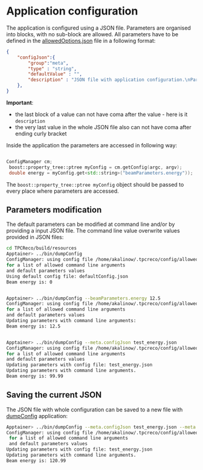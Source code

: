 # Application configuration

The application is configured using a JSON file. Parameters are organised into blocks, with no sub-block are allowed. All parameters have to be defined in the [allowedOptions.json](config/allowedOptions.json) file in a following format:

```json
{
    "configJson":{
        "group":"meta",
        "type" : "string",
        "defaultValue" : "",
        "description" : "JSON file with application configuration.\nParameters values from json file are overwritten by values provided at command line.\nType: string"            
    },
}
```

**Important**: 
 * the last block of a value can not have coma after the value - here is it ```description```
 * the very last value in the whole JSON file also can not have coma after ending curly bracket
 
 Inside the application the parameters are accessed in following way:
 ```C++
 
ConfigManager cm;
  boost::property_tree::ptree myConfig = cm.getConfig(argc, argv);
  double energy = myConfig.get<std::string>("beamParameters.energy"));
 
 ```
 The `boost::property_tree::ptree myConfig` object should be passed to every place where parameters are accessed.
 
 ## Parameters modification
 
 The default parameters can be modified at command line and/or by providing a input JSON file.
 The command line value overwrite values provided in JSON files:
 
 ```bash
 cd TPCReco/build/resources
 Apptainer> ../bin/dumpConfig 
ConfigManager: using config file /home/akalinow/.tpcreco/config/allowedOptions.json
 for a list of allowed command line arguments
 and default parameters values
Using default config file: defaultConfig.json
Beam energy is: 0


Apptainer> ../bin/dumpConfig --beamParameters.energy 12.5
ConfigManager: using config file /home/akalinow/.tpcreco/config/allowedOptions.json
 for a list of allowed command line arguments
 and default parameters values
Updating parameters with command line arguments: 
Beam energy is: 12.5


Apptainer> ../bin/dumpConfig --meta.configJson test_energy.json 
ConfigManager: using config file /home/akalinow/.tpcreco/config/allowedOptions.json
 for a list of allowed command line arguments
 and default parameters values
Updating parameters with config file: test_energy.json
Updating parameters with command line arguments.
Beam energy is: 99.99
```

## Saving the current JSON

The JSON file with whole configuration can be saved to a new file with [dumpConfig](bin/dumpConfig.cpp) application:

```bash
Apptainer> ../bin/dumpConfig --meta.configJson test_energy.json --meta.configDumpJson current_config.json --beamParameters.energy 120.99
ConfigManager: using config file /home/akalinow/.tpcreco/config/allowedOptions.json
 for a list of allowed command line arguments
 and default parameters values
Updating parameters with config file: test_energy.json
Updating parameters with command line arguments.
Beam energy is: 120.99
```
